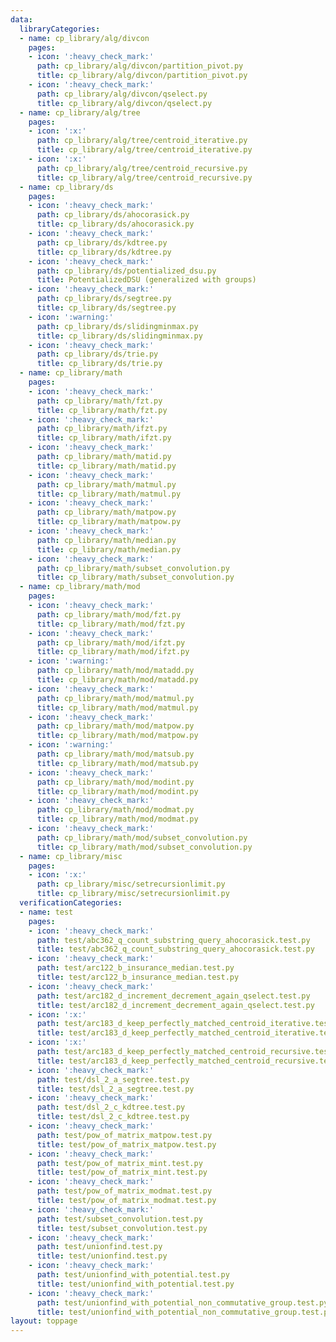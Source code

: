 ```yaml
---
data:
  libraryCategories:
  - name: cp_library/alg/divcon
    pages:
    - icon: ':heavy_check_mark:'
      path: cp_library/alg/divcon/partition_pivot.py
      title: cp_library/alg/divcon/partition_pivot.py
    - icon: ':heavy_check_mark:'
      path: cp_library/alg/divcon/qselect.py
      title: cp_library/alg/divcon/qselect.py
  - name: cp_library/alg/tree
    pages:
    - icon: ':x:'
      path: cp_library/alg/tree/centroid_iterative.py
      title: cp_library/alg/tree/centroid_iterative.py
    - icon: ':x:'
      path: cp_library/alg/tree/centroid_recursive.py
      title: cp_library/alg/tree/centroid_recursive.py
  - name: cp_library/ds
    pages:
    - icon: ':heavy_check_mark:'
      path: cp_library/ds/ahocorasick.py
      title: cp_library/ds/ahocorasick.py
    - icon: ':heavy_check_mark:'
      path: cp_library/ds/kdtree.py
      title: cp_library/ds/kdtree.py
    - icon: ':heavy_check_mark:'
      path: cp_library/ds/potentialized_dsu.py
      title: PotentializedDSU (generalized with groups)
    - icon: ':heavy_check_mark:'
      path: cp_library/ds/segtree.py
      title: cp_library/ds/segtree.py
    - icon: ':warning:'
      path: cp_library/ds/slidingminmax.py
      title: cp_library/ds/slidingminmax.py
    - icon: ':heavy_check_mark:'
      path: cp_library/ds/trie.py
      title: cp_library/ds/trie.py
  - name: cp_library/math
    pages:
    - icon: ':heavy_check_mark:'
      path: cp_library/math/fzt.py
      title: cp_library/math/fzt.py
    - icon: ':heavy_check_mark:'
      path: cp_library/math/ifzt.py
      title: cp_library/math/ifzt.py
    - icon: ':heavy_check_mark:'
      path: cp_library/math/matid.py
      title: cp_library/math/matid.py
    - icon: ':heavy_check_mark:'
      path: cp_library/math/matmul.py
      title: cp_library/math/matmul.py
    - icon: ':heavy_check_mark:'
      path: cp_library/math/matpow.py
      title: cp_library/math/matpow.py
    - icon: ':heavy_check_mark:'
      path: cp_library/math/median.py
      title: cp_library/math/median.py
    - icon: ':heavy_check_mark:'
      path: cp_library/math/subset_convolution.py
      title: cp_library/math/subset_convolution.py
  - name: cp_library/math/mod
    pages:
    - icon: ':heavy_check_mark:'
      path: cp_library/math/mod/fzt.py
      title: cp_library/math/mod/fzt.py
    - icon: ':heavy_check_mark:'
      path: cp_library/math/mod/ifzt.py
      title: cp_library/math/mod/ifzt.py
    - icon: ':warning:'
      path: cp_library/math/mod/matadd.py
      title: cp_library/math/mod/matadd.py
    - icon: ':heavy_check_mark:'
      path: cp_library/math/mod/matmul.py
      title: cp_library/math/mod/matmul.py
    - icon: ':heavy_check_mark:'
      path: cp_library/math/mod/matpow.py
      title: cp_library/math/mod/matpow.py
    - icon: ':warning:'
      path: cp_library/math/mod/matsub.py
      title: cp_library/math/mod/matsub.py
    - icon: ':heavy_check_mark:'
      path: cp_library/math/mod/modint.py
      title: cp_library/math/mod/modint.py
    - icon: ':heavy_check_mark:'
      path: cp_library/math/mod/modmat.py
      title: cp_library/math/mod/modmat.py
    - icon: ':heavy_check_mark:'
      path: cp_library/math/mod/subset_convolution.py
      title: cp_library/math/mod/subset_convolution.py
  - name: cp_library/misc
    pages:
    - icon: ':x:'
      path: cp_library/misc/setrecursionlimit.py
      title: cp_library/misc/setrecursionlimit.py
  verificationCategories:
  - name: test
    pages:
    - icon: ':heavy_check_mark:'
      path: test/abc362_q_count_substring_query_ahocorasick.test.py
      title: test/abc362_q_count_substring_query_ahocorasick.test.py
    - icon: ':heavy_check_mark:'
      path: test/arc122_b_insurance_median.test.py
      title: test/arc122_b_insurance_median.test.py
    - icon: ':heavy_check_mark:'
      path: test/arc182_d_increment_decrement_again_qselect.test.py
      title: test/arc182_d_increment_decrement_again_qselect.test.py
    - icon: ':x:'
      path: test/arc183_d_keep_perfectly_matched_centroid_iterative.test.py
      title: test/arc183_d_keep_perfectly_matched_centroid_iterative.test.py
    - icon: ':x:'
      path: test/arc183_d_keep_perfectly_matched_centroid_recursive.test.py
      title: test/arc183_d_keep_perfectly_matched_centroid_recursive.test.py
    - icon: ':heavy_check_mark:'
      path: test/dsl_2_a_segtree.test.py
      title: test/dsl_2_a_segtree.test.py
    - icon: ':heavy_check_mark:'
      path: test/dsl_2_c_kdtree.test.py
      title: test/dsl_2_c_kdtree.test.py
    - icon: ':heavy_check_mark:'
      path: test/pow_of_matrix_matpow.test.py
      title: test/pow_of_matrix_matpow.test.py
    - icon: ':heavy_check_mark:'
      path: test/pow_of_matrix_mint.test.py
      title: test/pow_of_matrix_mint.test.py
    - icon: ':heavy_check_mark:'
      path: test/pow_of_matrix_modmat.test.py
      title: test/pow_of_matrix_modmat.test.py
    - icon: ':heavy_check_mark:'
      path: test/subset_convolution.test.py
      title: test/subset_convolution.test.py
    - icon: ':heavy_check_mark:'
      path: test/unionfind.test.py
      title: test/unionfind.test.py
    - icon: ':heavy_check_mark:'
      path: test/unionfind_with_potential.test.py
      title: test/unionfind_with_potential.test.py
    - icon: ':heavy_check_mark:'
      path: test/unionfind_with_potential_non_commutative_group.test.py
      title: test/unionfind_with_potential_non_commutative_group.test.py
layout: toppage
---
```

